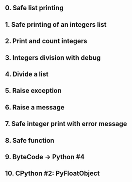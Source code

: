 ## 0. Safe list printing
## 1. Safe printing of an integers list
## 2. Print and count integers
## 3. Integers division with debug
## 4. Divide a list
## 5. Raise exception
## 6. Raise a message
## 7. Safe integer print with error message
## 8. Safe function
## 9. ByteCode -> Python #4
## 10. CPython #2: PyFloatObject
